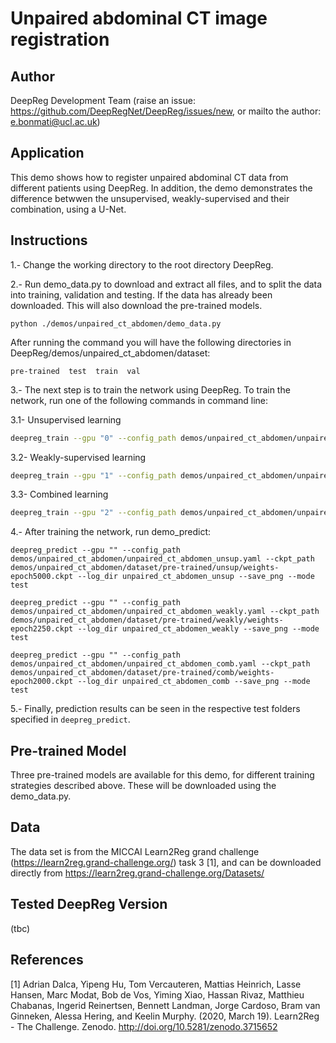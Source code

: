 # Unpaired abdominal CT image registration

## Author

DeepReg Development Team (raise an issue:
https://github.com/DeepRegNet/DeepReg/issues/new, or mailto the author:
e.bonmati@ucl.ac.uk)

## Application

This demo shows how to register unpaired abdominal CT data from different patients using
DeepReg. In addition, the demo demonstrates the difference betwwen the unsupervised,
weakly-supervised and their combination, using a U-Net.

## Instructions

1.- Change the working directory to the root directory DeepReg.

2.- Run demo_data.py to download and extract all files, and to split the data into
training, validation and testing. If the data has already been downloaded. This will
also download the pre-trained models.

```
python ./demos/unpaired_ct_abdomen/demo_data.py
```

After running the command you will have the following directories in
DeepReg/demos/unpaired_ct_abdomen/dataset:

```
pre-trained  test  train  val
```

3.- The next step is to train the network using DeepReg. To train the network, run one
of the following commands in command line:

3.1- Unsupervised learning

```bash
deepreg_train --gpu "0" --config_path demos/unpaired_ct_abdomen/unpaired_ct_abdomen_unsup.yaml --log_dir unpaired_ct_abdomen_unsup
```

3.2- Weakly-supervised learning

```bash
deepreg_train --gpu "1" --config_path demos/unpaired_ct_abdomen/unpaired_ct_abdomen_weakly.yaml --log_dir unpaired_ct_abdomen_weakly
```

3.3- Combined learning

```bash
deepreg_train --gpu "2" --config_path demos/unpaired_ct_abdomen/unpaired_ct_abdomen_comb.yaml --log_dir unpaired_ct_abdomen_comb
```

4.- After training the network, run demo_predict:

```
deepreg_predict --gpu "" --config_path demos/unpaired_ct_abdomen/unpaired_ct_abdomen_unsup.yaml --ckpt_path demos/unpaired_ct_abdomen/dataset/pre-trained/unsup/weights-epoch5000.ckpt --log_dir unpaired_ct_abdomen_unsup --save_png --mode test
```

```
deepreg_predict --gpu "" --config_path demos/unpaired_ct_abdomen/unpaired_ct_abdomen_weakly.yaml --ckpt_path demos/unpaired_ct_abdomen/dataset/pre-trained/weakly/weights-epoch2250.ckpt --log_dir unpaired_ct_abdomen_weakly --save_png --mode test
```

```
deepreg_predict --gpu "" --config_path demos/unpaired_ct_abdomen/unpaired_ct_abdomen_comb.yaml --ckpt_path demos/unpaired_ct_abdomen/dataset/pre-trained/comb/weights-epoch2000.ckpt --log_dir unpaired_ct_abdomen_comb --save_png --mode test
```

5.- Finally, prediction results can be seen in the respective test folders specified in
`deepreg_predict`.

## Pre-trained Model

Three pre-trained models are available for this demo, for different training strategies
described above. These will be downloaded using the demo_data.py.

## Data

The data set is from the MICCAI Learn2Reg grand challenge
(https://learn2reg.grand-challenge.org/) task 3 [1], and can be downloaded directly from
https://learn2reg.grand-challenge.org/Datasets/

## Tested DeepReg Version

(tbc)

## References

[1] Adrian Dalca, Yipeng Hu, Tom Vercauteren, Mattias Heinrich, Lasse Hansen, Marc
Modat, Bob de Vos, Yiming Xiao, Hassan Rivaz, Matthieu Chabanas, Ingerid Reinertsen,
Bennett Landman, Jorge Cardoso, Bram van Ginneken, Alessa Hering, and Keelin Murphy.
(2020, March 19). Learn2Reg - The Challenge. Zenodo.
http://doi.org/10.5281/zenodo.3715652
